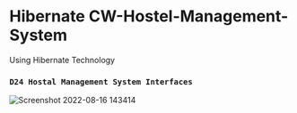 # Hibernate CW-Hostel-Management-System
Using Hibernate Technology

### `D24 Hostal Management System Interfaces`

![Screenshot 2022-08-16 143414]()
